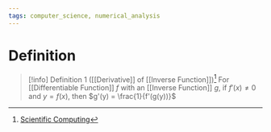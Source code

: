 ```yaml
---
tags: computer_science, numerical_analysis
---
```


# Definition

> [!info] Definition 1 ([[Derivative]] of [[Inverse Function]])[^1]
> For [[Differentiable Function]] $f$ with an [[Inverse Function]] $g$, if $f'(x) \neq 0$ and $y = f(x)$, then $g'(y) = \frac{1}{f'(g(y))}$

[^1]: [Scientific Computing](zotero://open-pdf/library/items/UQ4SGXEK?page=26)
